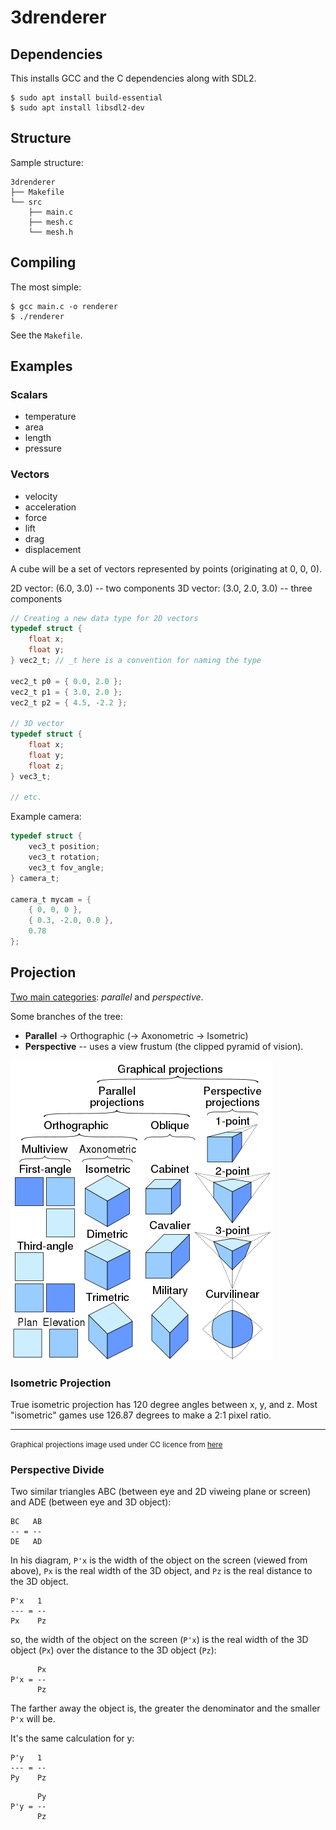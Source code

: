 # 3drenderer

## Dependencies

This installs GCC and the C dependencies along with SDL2.

```text
$ sudo apt install build-essential
$ sudo apt install libsdl2-dev
```

## Structure

Sample structure:

```text
3drenderer
├── Makefile
└── src
    ├── main.c
    ├── mesh.c
    └── mesh.h
```

## Compiling

The most simple:

```text
$ gcc main.c -o renderer
$ ./renderer
```

See the `Makefile`.

## Examples

### Scalars

- temperature
- area
- length
- pressure

### Vectors

- velocity
- acceleration
- force
- lift
- drag
- displacement

A cube will be a set of vectors represented by points (originating at 0, 0, 0).

2D vector: (6.0, 3.0) -- two components
3D vector: (3.0, 2.0, 3.0) -- three components

```c
// Creating a new data type for 2D vectors
typedef struct {
    float x;
    float y;
} vec2_t; // _t here is a convention for naming the type

vec2_t p0 = { 0.0, 2.0 };
vec2_t p1 = { 3.0, 2.0 };
vec2_t p2 = { 4.5, -2.2 };

// 3D vector
typedef struct {
    float x;
    float y;
    float z;
} vec3_t;

// etc.
```

Example camera:

```c
typedef struct {
    vec3_t position;
    vec3_t rotation;
    vec3_t fov_angle;
} camera_t;

camera_t mycam = {
    { 0, 0, 0 },
    { 0.3, -2.0, 0.0 },
    0.78
};
```

## Projection

[Two main categories](https://en.wikipedia.org/wiki/3D_projection): _parallel_ and _perspective_.

Some branches of the tree:

- **Parallel** → Orthographic (→ Axonometric → Isometric)
- **Perspective** -- uses a view frustum (the clipped pyramid of vision).

![Graphical projections](./assets/graphical-projections-cc.png)

### Isometric Projection

True isometric projection has 120 degree angles between x, y, and z. Most "isometric" games use 126.87 degrees to make a 2:1 pixel ratio.

-------

<small>Graphical projections image used under CC licence from [here](https://en.wikipedia.org/wiki/File:Comparison_of_graphical_projections.svg)</small>

### Perspective Divide

Two similar triangles ABC (between eye and 2D viweing plane or screen) and ADE (between eye and 3D object):

```text
BC   AB
-- = --
DE   AD
```

In his diagram, `P'x` is the width of the object on the screen (viewed from above), `Px` is the real width of the 3D object, and `Pz` is the real distance to the 3D object.

```text
P'x   1
--- = --
Px    Pz
```

so, the width of the object on the screen (`P'x`) is the real width of the 3D object (`Px`) over the distance to the 3D object (`Pz`):

```text
      Px
P'x = --
      Pz
```

The farther away the object is, the greater the denominator and the smaller `P'x` will be.

It's the same calculation for y:

```text
P'y   1
--- = --
Py    Pz
```
```text
      Py
P'y = --
      Pz
```
